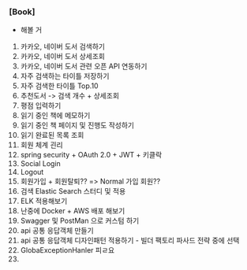 ### [Book]

- 해볼 거 
  
1. 카카오, 네이버 도서 검색하기
2. 카카오, 네이버 도서 상세조회
3. 카카오, 네이버 도서 관련 오픈 API 연동하기
4. 자주 검색하는 타이틀 저장하기
5. 자주 검색한 타이틀 Top.10
6. 추천도서 -> 검색 개수 + 상세조회
7. 평점 입력하기
8. 읽기 중인 책에 메모하기
9. 읽기 중인 책 페이지 및 진행도 작성하기
10. 읽기 완료된 목록 조회
11. 회원 체계 괸리
12. spring security + OAuth 2.0 + JWT + 키클락
13. Social Login
14. Logout
15. 회원가입 + 회원탈퇴?? => Normal 가입 회원??
16. 검색 Elastic Search 스터디 및 적용
17. ELK 적용해보기
18. 난중에 Docker + AWS 배포 해보기
19. Swagger 및 PostMan 으로 커스텀 하기
20. api 공통 응답객체 만들기
21. api 공통 응답객체 디자인패턴 적용하기 - 빌더 팩토리 파사드 전략 중에 선택
22. GlobaExceptionHanler 피ㄹ요
23. 
